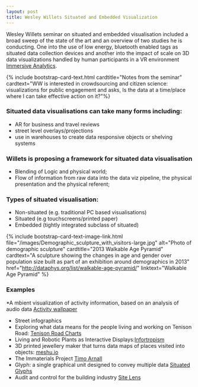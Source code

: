 ```yaml
---
layout: post
title: Wesley Willets Situated and Embedded Visualization
---
```


Wesley Willets seminar on situated and embedded visualisation included a broad sweep of the state of the art and an overview 
of two studies he is conducting. One into the use of low energy, bluetooth enabled tags as situated data collection devices and another into the impact of scale on 3D data visualizations handled by human participants in a VR environment 
[Immersive Analytics](https://groups.inf.ed.ac.uk/vishub/immersiveanalytics/). 

{% include bootstrap-card-text.html cardtitle="Notes from the seminar" cardtext="WW is interested in crowdsourcing and citizen
science: visualizations for public engagement and asks, Is the data at a time/place where I can take effective action on it?"%}

### Situated data visualisations can take many forms including:
* AR for business and travel reviews
* street level overlays/projections
* use in warehouses to create data responsive objects or shelving systems

### Willets is proposing a framework for situated data visualisation
* Blending of Logic and physical world; 
* Flow of information from raw data into the data viz pipeline, the physical presentation and the physical referent;

### Types of situated visualisation:
* Non-situated (e.g. traditional PC based visualisations)
* Situated (e.g touchscreens/printed paper)
* Embedded (tightly integrated subclass of situated)

{% include bootstrap-card-text-image-link.html file="/images/Demographic_sculpture_with_visitors-large.jpg" 
alt="Photo of demographic sculpture" cardtitle="2013 Walkable Age Pyramid" cardtext="A sculpture showing the changes in 
age and gender over population size built as part of an exhibition around demographics in 2013" 
href="http://dataphys.org/list/walkable-age-pyramid/" linktext="Walkable Age Pyramid" %}

### Examples
*A mbient visualization of activity information, based on an analysis of audio data [Activity wallpaper](https://www.semanticscholar.org/paper/Activity-wallpaper%3A-ambient-visualization-of-Skog/18f2b30f79607f6aec139b1ec680ae2e6913ea2d) 
* Street infographics
* Exploring what data means for the people living and working on Tenison Road: [Tenison Road Charts](http://tenisonroad.com/)
* Living and Robotic Plants as Interactive Displays:[Infortropism](http://www.cs.cmu.edu/~akhurst/publications/holstius04-infotropism.pdf)
* 3D printed jewellery maker that turns data maps of places visited into objects: [meshu.io](https://www.meshu.io/)
* The Immaterials Project [Timo Arnall](http://www.elasticspace.com/2013/09/the-immaterials-project)
* Glyph: a single graphical unit designed to convey multiple data [Situated Glyphs](https://www.researchgate.net/publication/279473719_A_miniaturized_display_network_for_situated_glyphs)
* Audit and control for the building industry [Site Lens](http://www.sitelens.io/)
